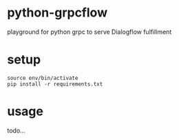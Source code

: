 # python-grpcflow
playground for python grpc to serve Dialogflow fulfillment

# setup
```
source env/bin/activate
pip install -r requirements.txt
```
# usage
todo...
